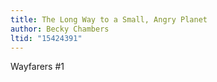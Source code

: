 ```yaml
---
title: The Long Way to a Small, Angry Planet
author: Becky Chambers
ltid: "15424391"
---
```


Wayfarers #1
